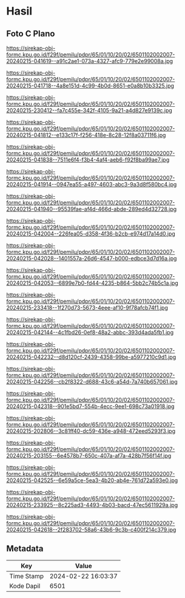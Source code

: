 # Hasil

## Foto C Plano

https://sirekap-obj-formc.kpu.go.id/f29f/pemilu/pdpr/65/01/10/20/02/6501102002007-20240215-041619--a91c2ae1-073a-4327-afc9-779e2e99008a.jpg

https://sirekap-obj-formc.kpu.go.id/f29f/pemilu/pdpr/65/01/10/20/02/6501102002007-20240215-041718--4a8e151d-4c99-4b0d-8651-e0a8b10b3325.jpg

https://sirekap-obj-formc.kpu.go.id/f29f/pemilu/pdpr/65/01/10/20/02/6501102002007-20240215-230412--fa7c455e-342f-4105-9a21-a4d827e9139c.jpg

https://sirekap-obj-formc.kpu.go.id/f29f/pemilu/pdpr/65/01/10/20/02/6501102002007-20240215-041812--e133c17f-f256-418e-8c28-12f8a03711f6.jpg

https://sirekap-obj-formc.kpu.go.id/f29f/pemilu/pdpr/65/01/10/20/02/6501102002007-20240215-041838--7511e6f4-f3b4-4af4-aeb6-f92f8ba99ae7.jpg

https://sirekap-obj-formc.kpu.go.id/f29f/pemilu/pdpr/65/01/10/20/02/6501102002007-20240215-041914--0947ea55-a497-4603-abc3-9a3d8f580bc4.jpg

https://sirekap-obj-formc.kpu.go.id/f29f/pemilu/pdpr/65/01/10/20/02/6501102002007-20240215-041940--95539fae-af4d-466d-abde-289ed4d32728.jpg

https://sirekap-obj-formc.kpu.go.id/f29f/pemilu/pdpr/65/01/10/20/02/6501102002007-20240215-042004--226fea05-d358-4f36-b2cb-e974d17a14d0.jpg

https://sirekap-obj-formc.kpu.go.id/f29f/pemilu/pdpr/65/01/10/20/02/6501102002007-20240215-042028--1401557a-26d6-4547-b000-edbce3d7d16a.jpg

https://sirekap-obj-formc.kpu.go.id/f29f/pemilu/pdpr/65/01/10/20/02/6501102002007-20240215-042053--6899e7b0-fd44-4235-b864-5bb2c74b5c1a.jpg

https://sirekap-obj-formc.kpu.go.id/f29f/pemilu/pdpr/65/01/10/20/02/6501102002007-20240215-233418--1f270d73-5673-4eee-af10-9f78afcb74f1.jpg

https://sirekap-obj-formc.kpu.go.id/f29f/pemilu/pdpr/65/01/10/20/02/6501102002007-20240215-042144--4c1fbd26-0ef8-48a2-abbc-393d4ada5fb1.jpg

https://sirekap-obj-formc.kpu.go.id/f29f/pemilu/pdpr/65/01/10/20/02/6501102002007-20240215-042232--d8d120cf-2439-4358-99be-a5977210c9d1.jpg

https://sirekap-obj-formc.kpu.go.id/f29f/pemilu/pdpr/65/01/10/20/02/6501102002007-20240215-042256--cb2f8322-d688-43c6-a54d-7a740b657061.jpg

https://sirekap-obj-formc.kpu.go.id/f29f/pemilu/pdpr/65/01/10/20/02/6501102002007-20240215-042318--901e5bd7-554b-4ecc-9ee1-698c73a01918.jpg

https://sirekap-obj-formc.kpu.go.id/f29f/pemilu/pdpr/65/01/10/20/02/6501102002007-20240215-202806--3c81ff40-dc59-436e-a948-472eed5293f3.jpg

https://sirekap-obj-formc.kpu.go.id/f29f/pemilu/pdpr/65/01/10/20/02/6501102002007-20240215-203155--6e4578b7-650c-407a-af7a-428b7f56f14f.jpg

https://sirekap-obj-formc.kpu.go.id/f29f/pemilu/pdpr/65/01/10/20/02/6501102002007-20240215-042525--6e59a5ce-5ea3-4b20-ab4e-761d72a593e0.jpg

https://sirekap-obj-formc.kpu.go.id/f29f/pemilu/pdpr/65/01/10/20/02/6501102002007-20240215-233925--8c225ad3-4493-4b03-bacd-47ec5611929a.jpg

https://sirekap-obj-formc.kpu.go.id/f29f/pemilu/pdpr/65/01/10/20/02/6501102002007-20240215-042618--2f283702-58a6-43b6-9c3b-c400f214c379.jpg


## Metadata

| Key        | Value               |
| ---------- | ------------------- |
| Time Stamp | 2024-02-22 16:03:37 |
| Kode Dapil | 6501                |




